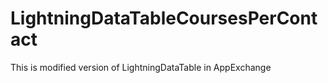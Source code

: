 # LightningDataTableCoursesPerContact
This is modified version of LightningDataTable in AppExchange

